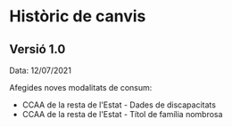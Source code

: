 # Històric de canvis

## Versió 1.0

Data: 12/07/2021

Afegides noves modalitats de consum:

* CCAA de la resta de l'Estat - Dades de discapacitats
* CCAA de la resta de l'Estat - Títol de família nombrosa

